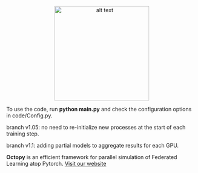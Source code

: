 <p align="center">
<img src="./docs/figures/LOGO.png" alt="alt text" width="250">

To use the code, run <b>python main.py</b> and check the configuration options in code/Config.py. 

branch v1.05: no need to re-initialize new processes at the start of each training step.

branch v1.1: adding partial models to aggregate results for each GPU. 
</p>


**Octopy** is an efficient framework for parallel simulation of Federated Learning atop Pytorch.
<a href="https://www.meng-dong.me/Octopy/">Visit our website</a>

